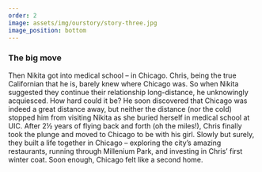 ```yaml
---
order: 2
image: assets/img/ourstory/story-three.jpg
image_position: bottom
---
```

### The big move

Then Nikita got into medical school – in Chicago.  Chris, being
the true Californian that he is, barely knew where Chicago was.
So when Nikita suggested they continue their relationship
long-distance, he unknowingly acquiesced.  How hard could it be?
He soon discovered that Chicago was indeed a great distance away,
but neither the distance (nor the cold) stopped him from visiting
Nikita as she buried herself in medical school at UIC. After 2½
years of flying back and forth (oh the miles!), Chris finally took
the plunge and moved to Chicago to be with his girl.  Slowly but
surely, they built a life together in Chicago – exploring the
city’s amazing restaurants, running through Millenium Park, and
investing in Chris’ first winter coat. Soon enough, Chicago felt
like a second home.
